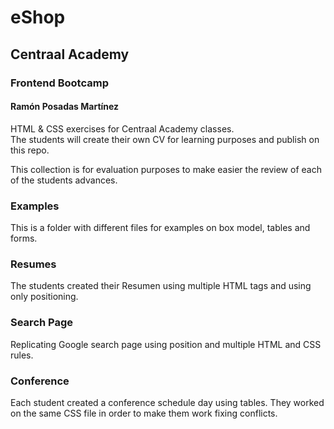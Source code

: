 # eShop  
## Centraal Academy
### Frontend Bootcamp
#### Ramón Posadas Martínez

HTML &amp; CSS exercises for Centraal Academy classes.  
The students will create their own CV for learning purposes and publish on this
repo.

This collection is for evaluation purposes to make easier the review of each of the students advances.  

### Examples
This is a folder with different files for examples on box model, tables and forms.

### Resumes
The students created their Resumen using multiple HTML tags and using only positioning.

### Search Page
Replicating Google search page using position and multiple HTML and CSS rules.

### Conference
Each student created a conference schedule day using tables.
They worked on the same CSS file in order to make them work fixing conflicts.
